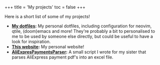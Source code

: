 +++
title = 'My projects'
toc = false
+++

Here is a short list of some of my projects!

- **[My dotfiles](https://github.com/MartV0/dotfiles/):** My personal dotfiles,
  including configuration for neovim, qtile, (doom)emacs and more!
  They're probably a bit to personalised to me to be used by someone else directly, 
  but could be useful to have a look for inspiration.
- **[This website](https://github.com/MartV0/personal-site):** My personal website!
- **[AliExpresPaymentsParser](https://github.com/MartV0/AliExpresPaymentsParser/):** 
  A small script I wrote for my sister that parses AliExpress payment pdf's into an excel file.

